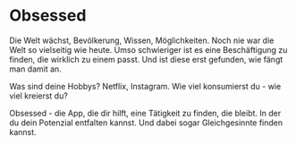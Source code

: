 # Obsessed
Die Welt wächst, Bevölkerung, Wissen, Möglichkeiten. Noch nie war die Welt so vielseitig wie heute.
Umso schwieriger ist es eine Beschäftigung zu finden, die wirklich zu einem passt.
Und ist diese erst gefunden, wie fängt man damit an.

Was sind deine Hobbys? Netflix, Instagram.
Wie viel konsumierst du - wie viel kreierst du?

Obsessed - die App, die dir hilft, eine Tätigkeit zu finden, die bleibt. In der du dein Potenzial entfalten kannst. Und dabei sogar Gleichgesinnte finden kannst.
